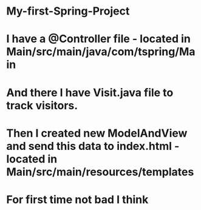 # My-first-Spring-Project

# I have a @Controller file - located in Main/src/main/java/com/tspring/Main
# And there I have Visit.java file to track visitors.
# Then I created new ModelAndView and send this data to index.html - located in Main/src/main/resources/templates
# For first time not bad  I think

